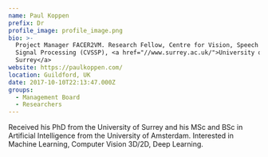 ```yaml
---
name: Paul Koppen
prefix: Dr
profile_image: profile_image.png
bio: >-
  Project Manager FACER2VM. Research Fellow, Centre for Vision, Speech and
  Signal Processing (CVSSP), <a href="//www.surrey.ac.uk/">University of
  Surrey</a>
website: https://paulkoppen.com/
location: Guildford, UK
date: 2017-10-10T22:13:47.000Z
groups:
  - Management Board
  - Researchers
---
```


Received his PhD from the University of Surrey and his MSc and BSc in Artificial
Intelligence from the University of Amsterdam. Interested in Machine Learning,
Computer Vision 3D/2D, Deep Learning.
